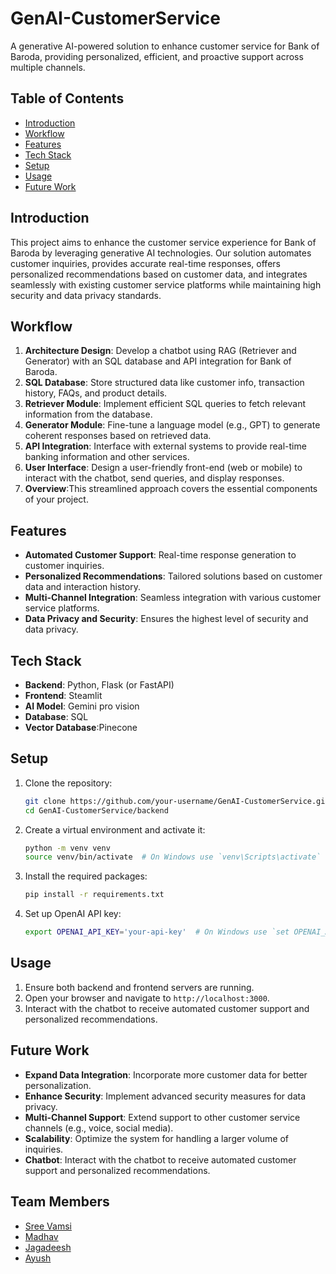 # GenAI-CustomerService
A generative AI-powered solution to enhance customer service for Bank of Baroda, providing personalized, efficient, and proactive support across multiple channels.

## Table of Contents 
 
- [Introduction](#introduction)
- [Workflow](#Workflow)
- [Features](#features)
- [Tech Stack](#tech-stack) 
- [Setup](#setup) 
- [Usage](#usage)
- [Future Work](#future-work)

## Introduction

This project aims to enhance the customer service experience for Bank of Baroda by leveraging generative AI technologies. Our solution automates customer inquiries, provides accurate real-time responses, offers personalized recommendations based on customer data, and integrates seamlessly with existing customer service platforms while maintaining high security and data privacy standards.

## Workflow 

1. **Architecture Design**: Develop a chatbot using RAG (Retriever and Generator) with an SQL database and API integration for Bank of Baroda.
2. **SQL Database**: Store structured data like customer info, transaction history, FAQs, and product details.
3. **Retriever Module**: Implement efficient SQL queries to fetch relevant information from the database.
4. **Generator Module**: Fine-tune a language model (e.g., GPT) to generate coherent responses based on retrieved data.
5. **API Integration**: Interface with external systems to provide real-time banking information and other services.
6. **User Interface**: Design a user-friendly front-end (web or mobile) to interact with the chatbot, send queries, and display responses.
7. **Overview**:This streamlined approach covers the essential components of your project.

## Features

- **Automated Customer Support**: Real-time response generation to customer inquiries.
- **Personalized Recommendations**: Tailored solutions based on customer data and interaction history.
- **Multi-Channel Integration**: Seamless integration with various customer service platforms.
- **Data Privacy and Security**: Ensures the highest level of security and data privacy.

## Tech Stack

- **Backend**: Python, Flask (or FastAPI)
- **Frontend**: Steamlit
- **AI Model**: Gemini pro vision
- **Database**: SQL
- **Vector Database**:Pinecone

## Setup


1. Clone the repository:
    ```sh
    git clone https://github.com/your-username/GenAI-CustomerService.git
    cd GenAI-CustomerService/backend
    ```

2. Create a virtual environment and activate it:
    ```sh
    python -m venv venv
    source venv/bin/activate  # On Windows use `venv\Scripts\activate`
    ```

3. Install the required packages:
    ```sh
    pip install -r requirements.txt
    ```

4. Set up OpenAI API key:
    ```sh
    export OPENAI_API_KEY='your-api-key'  # On Windows use `set OPENAI_API_KEY=your-api-key`
    ```

## Usage

1. Ensure both backend and frontend servers are running.
2. Open your browser and navigate to `http://localhost:3000`.
3. Interact with the chatbot to receive automated customer support and personalized recommendations.

## Future Work

- **Expand Data Integration**: Incorporate more customer data for better personalization.
- **Enhance Security**: Implement advanced security measures for data privacy.
- **Multi-Channel Support**: Extend support to other customer service channels (e.g., voice, social media).
- **Scalability**: Optimize the system for handling a larger volume of inquiries.
- **Chatbot**: Interact with the chatbot to receive automated customer support and personalized recommendations.

## Team Members

- [Sree Vamsi](https://github.com/sreevamsi2005)
- [Madhav](https://github.com/Madhav1303)
- [Jagadeesh](https://github.com/JagadeeshRallabandi)
- [Ayush](https://github.com/AyushSonuu)

